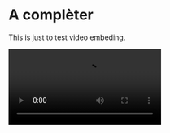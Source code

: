 # A complèter

This is just to test video embeding. 

![](https://filedn.com/lYPEPucNMheV19aDu23lK0Q/INSEE/20201105-sspcloud.mp4)



